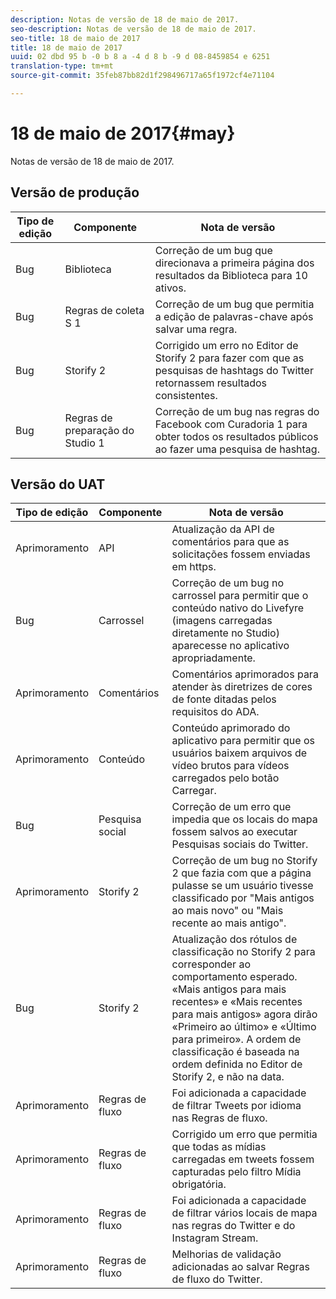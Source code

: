 ```yaml
---
description: Notas de versão de 18 de maio de 2017.
seo-description: Notas de versão de 18 de maio de 2017.
seo-title: 18 de maio de 2017
title: 18 de maio de 2017
uuid: 02 dbd 95 b -0 b 8 a -4 d 8 b -9 d 08-8459854 e 6251
translation-type: tm+mt
source-git-commit: 35feb87bb82d1f298496717a65f1972cf4e71104

---
```



# 18 de maio de 2017{#may}

Notas de versão de 18 de maio de 2017.

## Versão de produção

| **Tipo de edição** | **Componente** | **Nota de versão** |
|---|---|---|
| Bug | Biblioteca | Correção de um bug que direcionava a primeira página dos resultados da Biblioteca para 10 ativos. |
| Bug | Regras de coleta S 1 | Correção de um bug que permitia a edição de palavras-chave após salvar uma regra. |
| Bug | Storify 2 | Corrigido um erro no Editor de Storify 2 para fazer com que as pesquisas de hashtags do Twitter retornassem resultados consistentes. |
| Bug | Regras de preparação do Studio 1 | Correção de um bug nas regras do Facebook com Curadoria 1 para obter todos os resultados públicos ao fazer uma pesquisa de hashtag. |

## Versão do UAT

| **Tipo de edição** | **Componente** | **Nota de versão** |
|---|---|---|
| Aprimoramento | API | Atualização da API de comentários para que as solicitações fossem enviadas em https. |
| Bug | Carrossel | Correção de um bug no carrossel para permitir que o conteúdo nativo do Livefyre (imagens carregadas diretamente no Studio) aparecesse no aplicativo apropriadamente. |
| Aprimoramento | Comentários | Comentários aprimorados para atender às diretrizes de cores de fonte ditadas pelos requisitos do ADA. |
| Aprimoramento | Conteúdo | Conteúdo aprimorado do aplicativo para permitir que os usuários baixem arquivos de vídeo brutos para vídeos carregados pelo botão Carregar. |
| Bug | Pesquisa social | Correção de um erro que impedia que os locais do mapa fossem salvos ao executar Pesquisas sociais do Twitter. |
| Aprimoramento | Storify 2 | Correção de um bug no Storify 2 que fazia com que a página pulasse se um usuário tivesse classificado por &quot;Mais antigos ao mais novo&quot; ou &quot;Mais recente ao mais antigo&quot;. |
| Bug | Storify 2 | Atualização dos rótulos de classificação no Storify 2 para corresponder ao comportamento esperado. «Mais antigos para mais recentes» e «Mais recentes para mais antigos» agora dirão «Primeiro ao último» e «Último para primeiro». A ordem de classificação é baseada na ordem definida no Editor de Storify 2, e não na data. |
| Aprimoramento | Regras de fluxo | Foi adicionada a capacidade de filtrar Tweets por idioma nas Regras de fluxo. |
| Aprimoramento | Regras de fluxo | Corrigido um erro que permitia que todas as mídias carregadas em tweets fossem capturadas pelo filtro Mídia obrigatória. |
| Aprimoramento | Regras de fluxo | Foi adicionada a capacidade de filtrar vários locais de mapa nas regras do Twitter e do Instagram Stream. |
| Aprimoramento | Regras de fluxo | Melhorias de validação adicionadas ao salvar Regras de fluxo do Twitter. |

